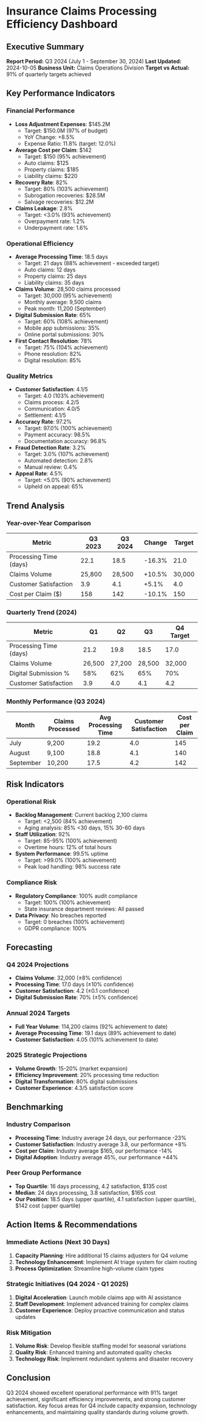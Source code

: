 # Insurance Claims Processing Efficiency Dashboard

## Executive Summary
**Report Period:** Q3 2024 (July 1 - September 30, 2024)
**Last Updated:** 2024-10-05
**Business Unit:** Claims Operations Division
**Target vs Actual:** 91% of quarterly targets achieved

## Key Performance Indicators

### Financial Performance
- **Loss Adjustment Expenses**: $145.2M
  - Target: $150.0M (97% of budget)
  - YoY Change: +8.5%
  - Expense Ratio: 11.8% (target: 12.0%)
- **Average Cost per Claim**: $142
  - Target: $150 (95% achievement)
  - Auto claims: $125
  - Property claims: $185
  - Liability claims: $220
- **Recovery Rate**: 82%
  - Target: 80% (103% achievement)
  - Subrogation recoveries: $28.5M
  - Salvage recoveries: $12.2M
- **Claims Leakage**: 2.8%
  - Target: <3.0% (93% achievement)
  - Overpayment rate: 1.2%
  - Underpayment rate: 1.6%

### Operational Efficiency
- **Average Processing Time**: 18.5 days
  - Target: 21 days (88% achievement - exceeded target)
  - Auto claims: 12 days
  - Property claims: 25 days
  - Liability claims: 35 days
- **Claims Volume**: 28,500 claims processed
  - Target: 30,000 (95% achievement)
  - Monthly average: 9,500 claims
  - Peak month: 11,200 (September)
- **Digital Submission Rate**: 65%
  - Target: 60% (108% achievement)
  - Mobile app submissions: 35%
  - Online portal submissions: 30%
- **First Contact Resolution**: 78%
  - Target: 75% (104% achievement)
  - Phone resolution: 82%
  - Digital resolution: 85%

### Quality Metrics
- **Customer Satisfaction**: 4.1/5
  - Target: 4.0 (103% achievement)
  - Claims process: 4.2/5
  - Communication: 4.0/5
  - Settlement: 4.1/5
- **Accuracy Rate**: 97.2%
  - Target: 97.0% (100% achievement)
  - Payment accuracy: 98.5%
  - Documentation accuracy: 96.8%
- **Fraud Detection Rate**: 3.2%
  - Target: 3.0% (107% achievement)
  - Automated detection: 2.8%
  - Manual review: 0.4%
- **Appeal Rate**: 4.5%
  - Target: <5.0% (90% achievement)
  - Upheld on appeal: 65%

## Trend Analysis

### Year-over-Year Comparison
| Metric | Q3 2023 | Q3 2024 | Change | Target |
|--------|---------|---------|--------|--------|
| Processing Time (days) | 22.1 | 18.5 | -16.3% | 21.0 |
| Claims Volume | 25,800 | 28,500 | +10.5% | 30,000 |
| Customer Satisfaction | 3.9 | 4.1 | +5.1% | 4.0 |
| Cost per Claim ($) | 158 | 142 | -10.1% | 150 |

### Quarterly Trend (2024)
| Metric | Q1 | Q2 | Q3 | Q4 Target |
|--------|----|----|----|-----------|
| Processing Time (days) | 21.2 | 19.8 | 18.5 | 17.0 |
| Claims Volume | 26,500 | 27,200 | 28,500 | 32,000 |
| Digital Submission % | 58% | 62% | 65% | 70% |
| Customer Satisfaction | 3.9 | 4.0 | 4.1 | 4.2 |

### Monthly Performance (Q3 2024)
| Month | Claims Processed | Avg Processing Time | Customer Satisfaction | Cost per Claim |
|-------|------------------|-------------------|----------------------|----------------|
| July | 9,200 | 19.2 | 4.0 | 145 |
| August | 9,100 | 18.8 | 4.1 | 140 |
| September | 10,200 | 17.5 | 4.2 | 142 |

## Risk Indicators

### Operational Risk
- **Backlog Management**: Current backlog 2,100 claims
  - Target: <2,500 (84% achievement)
  - Aging analysis: 85% <30 days, 15% 30-60 days
- **Staff Utilization**: 92%
  - Target: 85-95% (100% achievement)
  - Overtime hours: 12% of total hours
- **System Performance**: 99.5% uptime
  - Target: >99.0% (100% achievement)
  - Peak load handling: 98% success rate

### Compliance Risk
- **Regulatory Compliance**: 100% audit compliance
  - Target: 100% (100% achievement)
  - State insurance department reviews: All passed
- **Data Privacy**: No breaches reported
  - Target: 0 breaches (100% achievement)
  - GDPR compliance: 100%

## Forecasting

### Q4 2024 Projections
- **Claims Volume**: 32,000 (±8% confidence)
- **Processing Time**: 17.0 days (±10% confidence)
- **Customer Satisfaction**: 4.2 (±0.1 confidence)
- **Digital Submission Rate**: 70% (±5% confidence)

### Annual 2024 Targets
- **Full Year Volume**: 114,200 claims (92% achievement to date)
- **Average Processing Time**: 19.1 days (89% achievement to date)
- **Customer Satisfaction**: 4.05 (101% achievement to date)

### 2025 Strategic Projections
- **Volume Growth**: 15-20% (market expansion)
- **Efficiency Improvement**: 20% processing time reduction
- **Digital Transformation**: 80% digital submissions
- **Customer Experience**: 4.3/5 satisfaction score

## Benchmarking

### Industry Comparison
- **Processing Time**: Industry average 24 days, our performance -23%
- **Customer Satisfaction**: Industry average 3.8, our performance +8%
- **Cost per Claim**: Industry average $165, our performance -14%
- **Digital Adoption**: Industry average 45%, our performance +44%

### Peer Group Performance
- **Top Quartile**: 16 days processing, 4.2 satisfaction, $135 cost
- **Median**: 24 days processing, 3.8 satisfaction, $165 cost
- **Our Position**: 18.5 days (upper quartile), 4.1 satisfaction (upper quartile), $142 cost (upper quartile)

## Action Items & Recommendations

### Immediate Actions (Next 30 Days)
1. **Capacity Planning**: Hire additional 15 claims adjusters for Q4 volume
2. **Technology Enhancement**: Implement AI triage system for claim routing
3. **Process Optimization**: Streamline high-volume claim types

### Strategic Initiatives (Q4 2024 - Q1 2025)
1. **Digital Acceleration**: Launch mobile claims app with AI assistance
2. **Staff Development**: Implement advanced training for complex claims
3. **Customer Experience**: Deploy proactive communication and status updates

### Risk Mitigation
1. **Volume Risk**: Develop flexible staffing model for seasonal variations
2. **Quality Risk**: Enhanced training and automated quality checks
3. **Technology Risk**: Implement redundant systems and disaster recovery

## Conclusion
Q3 2024 showed excellent operational performance with 91% target achievement, significant efficiency improvements, and strong customer satisfaction. Key focus areas for Q4 include capacity expansion, technology enhancements, and maintaining quality standards during volume growth.

